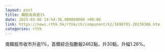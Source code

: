 ```yaml
---
layout: post
title: 韓股高收逾1%
date: 2023-03-06 14:54:36.000000000 +08:00
link: https://news.rthk.hk/rthk/ch/component/k2/1690701-20230306.htm
categories: rthk
---
```


南韓股市收市升逾1%，首爾綜合指數報2462點，升30點，升幅1.26%。
